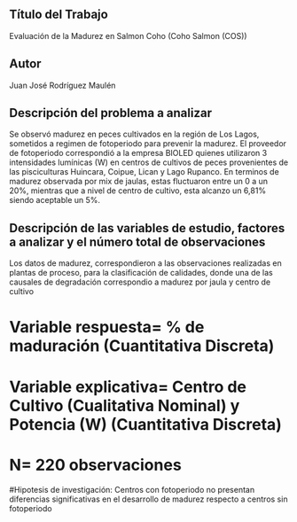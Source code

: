 ## Título del Trabajo
Evaluación de la Madurez en Salmon Coho (Coho Salmon (COS))

## Autor
Juan José Rodríguez Maulén

## Descripción del problema a analizar
Se observó madurez en peces cultivados en la región de Los Lagos, sometidos a regimen de fotoperiodo para prevenir la madurez. El proveedor de fotoperiodo correspondió a la empresa BIOLED quienes utilizaron 3 intensidades lumínicas (W) en centros de cultivos de peces provenientes de las pisciculturas  Huincara, Coipue, Lican y Lago Rupanco. En terminos de madurez observada por mix de jaulas, estas fluctuaron entre un 0 a un 20%, mientras que a nivel de centro de cultivo, esta alcanzo un 6,81% siendo aceptable un 5%.

## Descripción de las variables de estudio, factores a analizar y el número total de observaciones
Los datos de madurez, correspondieron a las observaciones realizadas en plantas de proceso, para la clasificación de calidades, donde una de las causales de degradación correspondio a madurez por jaula y centro de cultivo

# Variable respuesta= % de maduración (Cuantitativa Discreta)
# Variable explicativa= Centro de Cultivo (Cualitativa Nominal) y Potencia (W) (Cuantitativa Discreta)
# N= 220 observaciones

#Hipotesis de investigación: Centros con fotoperiodo no presentan diferencias significativas en el desarrollo de madurez respecto a centros sin fotoperiodo